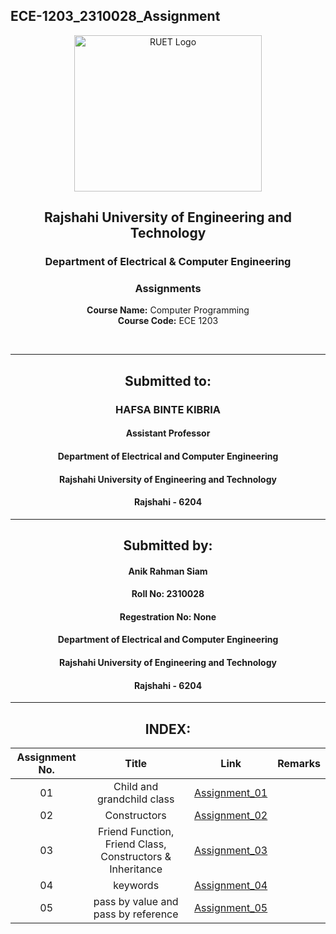 ## ECE-1203_2310028_Assignment
<div align="center">

</div>

<p align="center">
  <img src="https://github.com/user-attachments/assets/18531be8-2a84-4bea-9027-5f1c40549dfa" alt="RUET Logo" style="width:300px;height:250px;">
</p>

<div align="center">
  
  ## **Rajshahi University of Engineering and Technology** <br> 
  ### **Department of Electrical & Computer Engineering**
  ### **Assignments**<br>
  **Course Name:** Computer Programming<br>
  **Course Code:** ECE 1203
</div>
<br>
<div align="center">

---  
##  Submitted to: 

### **HAFSA BINTE KIBRIA**
#### Assistant Professor
#### Department of Electrical and Computer Engineering
#### Rajshahi University of Engineering and Technology
#### Rajshahi - 6204

---

## Submitted by:

#### **Anik Rahman Siam**
#### Roll No: 2310028
#### Regestration No: None
#### Department of Electrical and Computer Engineering
#### Rajshahi University of Engineering and Technology
#### Rajshahi - 6204

---
</div>

<div align="center">
  
## INDEX:

| Assignment No. | Title | Link | Remarks |
| :---: | :---: | :---: | :---: |
| 01 | Child and grandchild class | [Assignment_01](https://github.com/Nimda6720/ECE-1203_2310028/blob/main/Assignment_1.md)
| 02 | Constructors | [Assignment_02](https://github.com/Nimda6720/ECE-1203_2310028/blob/main/Assignment_2.md) |       |
| 03 | Friend Function, Friend Class, Constructors & Inheritance | [Assignment_03](https://github.com/Nimda6720/ECE-1203_2310028/blob/main/Assignment_3.md)|  | 
| 04 | keywords | [Assignment_04]() |  |
| 05 | pass by value and pass by reference | [Assignment_05]() |  |

</div>
